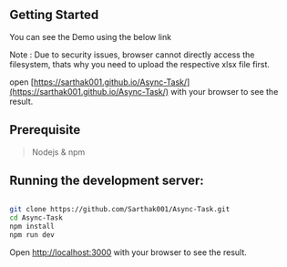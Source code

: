 ## Getting Started

You can see the Demo using the below link

Note : Due to security issues, browser cannot directly access the filesystem, thats why you need to upload the respective xlsx file first.

open [https://sarthak001.github.io/Async-Task/](https://sarthak001.github.io/Async-Task/) with your browser to see the result.

## Prerequisite

> Nodejs & npm

## Running the development server:

```bash

git clone https://github.com/Sarthak001/Async-Task.git
cd Async-Task
npm install
npm run dev

```
Open [http://localhost:3000](http://localhost:3000) with your browser to see the result.